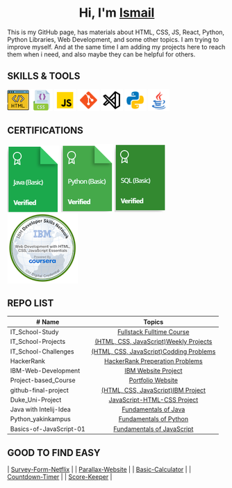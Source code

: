 <h1 align="center">Hi, I'm <a href="https://i-bilge.github.io/My-Portfolio/" target="_blank">Ismail</a></h1>
This is my GitHub page, has materials about HTML, CSS, JS, React, Python, Python Libraries, Web Development, and some other topics. I am trying to improve myself. And at the same time I am adding my projects here to reach them when i need, and also maybe they can be helpful for others.

## SKILLS & TOOLS
<img src="./images/icons8-html-64.png" alt="HTML5" style="width:50px;"/> <img src="./images/icons8-css-64.png" alt="CSS3" style="width:50px;"/> <img src="./images/icons8-javascript-48.png" alt="JavaScript" style="width:50px;"/> <img src="./images/icons8-git-48.png" alt="Git" style="width:50px;"/> <img src="./images/7417366_vs%20code_visual%20studio%20code_logo_code_icon.png" alt="VSCode" style="width:50px;"/> <img src="./images/icons8-python-48.png" alt="Python" style="width:50px;"/> <img src="./images/icons8-java-48.png" alt="java" style="width:50px;"/>

## CERTIFICATIONS

<a href="https://www.hackerrank.com/certificates/493033f61fbb" target="_blank">![Java](./images/Java%20HR.png)</a>
<a href="https://www.hackerrank.com/certificates/334ebd496eef" target="_blank">![Python](./images/Py%20HR.PNG)</a>
<a href="https://www.hackerrank.com/certificates/743852a5bd72" target="_blank">![SQL](./images/SQL%20HR.PNG)</a>
<a href="https://www.credly.com/badges/cca372f0-4714-4ad5-9c30-890361c1b432/public_url" target="_blank">![IBM Web](./images/web-development-with-html-css-javascript-essentials.png)</a>


## REPO LIST
| # Name                  |                                                    Topics                                                                                 |
| ----------------------- | :---------------------------------------------------------------------------------------------------------------------------------------: |
| IT_School-Study         |[Fullstack Fulltime Course](https://github.com/i-bilge/Clarusway_IT_School---FS-DE-02-EN-Study)                                            |
| IT_School-Projects      |[(HTML, CSS, JavaScript)Weekly Projects](https://github.com/i-bilge/Clarusway_IT_School-Projects)                                          |
| IT_School-Challenges    |[(HTML, CSS, JavaScript)Codding Problems](https://github.com/i-bilge/Clarusway_IT_School-Codding_Challenges)                               |
| HackerRank              |[HackerRank Preperation Problems](https://github.com/i-bilge/HackerRank)                                                                   |
| IBM-Web-Development     |[IBM Website Project](https://github.com/i-bilge/IBM---Web-Development-Course)                                                             |
| Project-based_Course    |[Portfolio Website](https://github.com/i-bilge/Coursera_Project-based_Course_Website)                                                      |
| github-final-project    |[(HTML, CSS, JavaScript)IBM Project](https://github.com/i-bilge/github-final-project)                                                      |
| Duke_Uni-Project        |[JavaScript-HTML-CSS Project](https://github.com/i-bilge/Duke_Uni---JavaScript-HTML-CSS)                                                   |
| Java with Intelij-Idea  |[Fundamentals of Java](https://github.com/i-bilge/Java-Course-in-Intelij-Idea-Projects)                                                    |
| Python_yakinkampus      |[Fundamentals of Python](https://github.com/i-bilge/Python_yakinkampus)                                                                    |
| Basics-of-JavaScript-01 |[Fundamentals of JavaScript](https://github.com/i-bilge/Basics-of-JavaScript-01)                                                           |


## GOOD TO FIND EASY
| [Survey-Form-Netflix](https://github.com/i-bilge/Survey-Form-Netflix)                                                                                               |
| [Parallax-Website](https://github.com/i-bilge/Parallax-Website)                                                                                                     |
| [Basic-Calculator](https://github.com/i-bilge/Basic-Calculator)                                                                                                     |
| [Countdown-Timer](https://github.com/i-bilge/JS-Countdown-Timer)                                                                                                    |
| [Score-Keeper](https://github.com/i-bilge/Ping-Pong-Score-Keeper)                                                                                                   |
